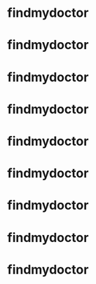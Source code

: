 # findmydoctor
# findmydoctor
# findmydoctor
# findmydoctor
# findmydoctor
# findmydoctor
# findmydoctor
# findmydoctor
# findmydoctor
